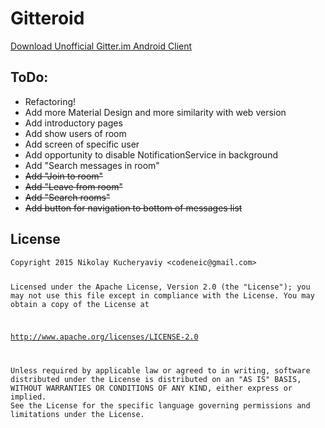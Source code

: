 # Gitteroid


<a href="https://github.com/Ne1c/GitterClient/raw/master/app-release.apk">Download Unofficial Gitter.im Android Client</a>
<br>

<h2>ToDo:</h2>
<ul>
<li>Refactoring!</li>
<li>Add more Material Design and more similarity with web version</li>
<li>Add introductory pages</li>
<li>Add show users of room</li>
<li>Add screen of specific user</li>
<li>Add opportunity to disable NotificationService in background</li>
<li>Add "Search messages in room"</li>
<li><strike>Add "Join to room"</strike></li>
<li><strike>Add "Leave from room"</strike></li>
<li><strike>Add "Search rooms"</strike></li>
<li><strike>Add button for navigation to bottom of messages list</strike></li>
</ul>
<h2>
    <a id="user-content-license" class="anchor" href="#license" aria-hidden="true">
    <span class="octicon octicon-link"></span></a>License
</h2>
<pre><code>Copyright 2015 Nikolay Kucheryaviy &lt;codeneic@gmail.com&gt;

Licensed under the Apache License, Version 2.0 (the "License");
you may not use this file except in compliance with the License.
You may obtain a copy of the License at

   http://www.apache.org/licenses/LICENSE-2.0

Unless required by applicable law or agreed to in writing, software
distributed under the License is distributed on an "AS IS" BASIS,
WITHOUT WARRANTIES OR CONDITIONS OF ANY KIND, either express or implied.
See the License for the specific language governing permissions and
limitations under the License.
</code></pre>
